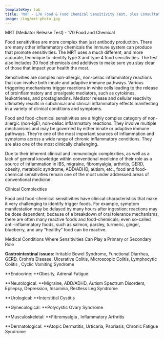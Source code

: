 ```yaml
---
templateKey: lab
title: 'MRT - 170 Food & Food Chemical Sensitivity Test, plus Consultation Report $435'
image: /img/mrt-photo.jpg
---
```

MRT (Mediator Release Test) - 170 Food and Chemical 

Food sensitivities are more complex than just antibody production. There are many other inflammatory chemicals the immune system can produce that promote sensitivities.  The MRT uses a much different, and more accurate, technique to identify type 3 and type 4 food sensitivities. The test also includes 30 food chemicals and additives to make sure you stay clear of those that impact your health the most. 



Sensitivities are complex non-allergic, non-celiac inflammatory reactions that can involve both innate and adaptive immune pathways. Various triggering mechanisms trigger reactions in white cells leading to the release of proinflammatory and proalgesic mediators, such as cytokines, leukotrienes, and prostaglandins. Mediator release and cellular reactivity ultimately results in subclinical and clinical inflammatory effects manifesting in a variety of clinical conditions and symptoms.

Food and food-chemical sensitivities are a highly complex category of non-allergic (non-IgE), non-celiac inflammatory reactions. They involve multiple mechanisms and may be governed by either innate or adaptive immune pathways. They’re one of the most important sources of inflammation and symptoms across a wide range of chronic inflammatory conditions. They are also one of the most clinically challenging.

Due to their inherent clinical and immunologic complexities, as well as a lack of general knowledge within conventional medicine of their role as a source of inflammation in IBS, migraine, fibromyalgia, arthritis, GERD, obesity, metabolic syndrome, ADD/ADHD, autism, etc., food and food-chemical sensitivities remain one of the most under addressed areas of conventional medicine.

Clinical Complexities

Food and food-chemical sensitivities have clinical characteristics that make it very challenging to identify trigger foods. For example, symptom manifestation may be delayed by many hours after ingestion; reactions may be dose dependent; because of a breakdown of oral tolerance mechanisms, there are often many reactive foods and food-chemicals; even so-called anti-inflammatory foods, such as salmon, parsley, turmeric, ginger, blueberry, and any “healthy” food can be reactive.

Medical Conditions Where Sensitivities Can Play a Primary or Secondary Role

**Gastrointestinal issues:** Irritable Bowel Syndrome, Functional Diarrhea, GERD, Crohn’s Disease, Ulcerative Colitis, Microscopic Colitis, Lymphocytic Colitis
, Cyclic Vomiting Syndrome

**Endocrine: **Obesity, Adrenal Fatigue

**Neurological: **Migraine, ADD/ADHD, Autism Spectrum Disorders, Epilepsy, Depression, Insomnia, Restless Leg Syndrome

**Urological: **Interstitial Cystitis

**Gynecological: **Polycystic Ovary Syndrome

**Musculoskeletal: **Fibromyalgia
, Inflammatory Arthritis

**Dermatological: **Atopic Dermatitis, Urticaria, Psoriasis, Chronic Fatigue Syndrome
